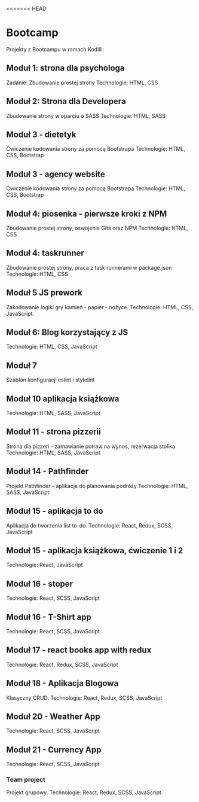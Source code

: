 <<<<<<< HEAD

# Bootcamp

Projekty z Bootcampu w ramach Kodilli:

## Moduł 1: strona dla psychologa

Zadanie: Zbudowanie prostej strony
Technologie: HTML, CSS

## Moduł 2: Strona dla Developera

Zbudowanie strony w oparciu o SASS
Technologie: HTML, SASS

## Moduł 3 - dietetyk

Ćwiczenie kodowania strony za pomocą Bootstrapa
Technologie: HTML, CSS, Bootstrap

## Moduł 3 - agency website

Ćwiczenie kodowania strony za pomocą Bootstrapa
Technologie: HTML, CSS, Bootstrap

## Moduł 4: piosenka - pierwsze kroki z NPM

Zbudowanie prostej strony, oswojenie Gita oraz NPM
Technologie: HTML, CSS

## Moduł 4: taskrunner

Zbudowanie prostej strony, praca z task runnerami w package.json
Technologie: HTML, CSS

## Moduł 5 JS prework

Zakodowanie logiki gry kamień - papier - nożyce.
Technologie: HTML, CSS, JavaScript.

## Moduł 6: Blog korzystający z JS

Technologie: HTML, CSS, JavaScript

## Moduł 7

Szablon konfiguracji eslint i stylelint

## Moduł 10 aplikacja książkowa

Technologie: HTML, SASS, JavaScript

## Moduł 11 - strona pizzerii

Strona dla pizzeri - zamawianie potraw na wynos, rezerwacja stolika
Technologie: HTML, SASS, JavaScript

## Moduł 14 - Pathfinder

Projekt Pathfinder - aplikacja do planowania podróży
Technologie: HTML, SASS, JavaScript

## Moduł 15 - aplikacja to do

Aplikacja do tworzenia list to-do.
Technologie: React, Redux, SCSS, JavaScript

## Moduł 15 - aplikacja książkowa, ćwiczenie 1 i 2

Technologie: React, JavaScript

## Moduł 16 - stoper

Technologie: React, SCSS, JavaScript

## Moduł 16 - T-Shirt app

Technologie: React, SCSS, JavaScript

## Moduł 17 - react books app with redux

Technologie: React, Redux, SCSS, JavaScript

## Moduł 18 - Aplikacja Blogowa

Klasyczny CRUD.
Technologie: React, Redux, SCSS, JavaScript

## Moduł 20 - Weather App

Technologie: React, SCSS, JavaScript

## Moduł 21 - Currency App

Technologie: React, SCSS, JavaScript

### Team project

Projekt grupowy.
Technologie: React, Redux, SCSS, JavaScript
